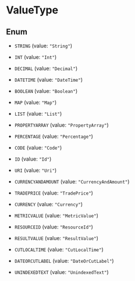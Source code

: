 

# ValueType

## Enum


* `STRING` (value: `"String"`)

* `INT` (value: `"Int"`)

* `DECIMAL` (value: `"Decimal"`)

* `DATETIME` (value: `"DateTime"`)

* `BOOLEAN` (value: `"Boolean"`)

* `MAP` (value: `"Map"`)

* `LIST` (value: `"List"`)

* `PROPERTYARRAY` (value: `"PropertyArray"`)

* `PERCENTAGE` (value: `"Percentage"`)

* `CODE` (value: `"Code"`)

* `ID` (value: `"Id"`)

* `URI` (value: `"Uri"`)

* `CURRENCYANDAMOUNT` (value: `"CurrencyAndAmount"`)

* `TRADEPRICE` (value: `"TradePrice"`)

* `CURRENCY` (value: `"Currency"`)

* `METRICVALUE` (value: `"MetricValue"`)

* `RESOURCEID` (value: `"ResourceId"`)

* `RESULTVALUE` (value: `"ResultValue"`)

* `CUTLOCALTIME` (value: `"CutLocalTime"`)

* `DATEORCUTLABEL` (value: `"DateOrCutLabel"`)

* `UNINDEXEDTEXT` (value: `"UnindexedText"`)



